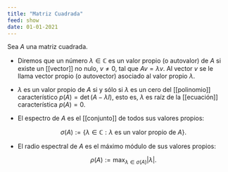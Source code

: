 ```yaml
---
title: "Matriz Cuadrada"
feed: show
date: 01-01-2021
---
```


Sea $A$ una matriz cuadrada.

- Diremos que un número $\lambda \in \mathbb{C}$ es un valor propio (o autovalor) de $A$ si existe un [[vector]] no nulo, $v \neq 0$, tal que $Av = \lambda v$. Al vector $v$ se le llama vector propio (o autovector) asociado al valor propio $\lambda$.
- $\lambda$ es un valor propio de $A$ si y sólo si $\lambda$ es un cero del [[polinomio]] característico $p(A) = \det(A - \lambda I)$, esto es, $\lambda$ es raíz de la [[ecuación]] característica $p(A) = 0$.

- El espectro de $A$ es el [[conjunto]] de todos sus valores propios:

  $$
  \sigma(A) := \{ \lambda \in \mathbb{C} : \lambda \text{ es un valor propio de } A \}.
  $$

- El radio espectral de $A$ es el máximo módulo de sus valores propios:

  $$
  \rho(A) := \max_{\lambda \in \sigma(A)} |\lambda|.
  $$
